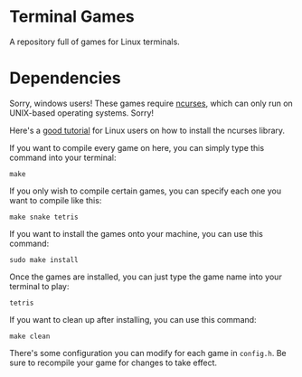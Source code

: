 # Terminal Games

A repository full of games for Linux terminals.

# Dependencies

Sorry, windows users! These games require [ncurses](https://invisible-island.net/ncurses/announce.html), which can only run on UNIX-based operating systems. Sorry!

Here's a [good tutorial](https://ostechnix.com/how-to-install-ncurses-library-in-linux/) for Linux users on how to install the ncurses library.

If you want to compile every game on here, you can simply type this command into your terminal:

```
make
```

If you only wish to compile certain games, you can specify each one you want to compile like this:

```
make snake tetris
```

If you want to install the games onto your machine, you can use this command:

```
sudo make install
```

Once the games are installed, you can just type the game name into your terminal to play:

```
tetris
```

If you want to clean up after installing, you can use this command:

```
make clean
```


There's some configuration you can modify for each game in `config.h`. Be sure to recompile your game for changes to take effect.
